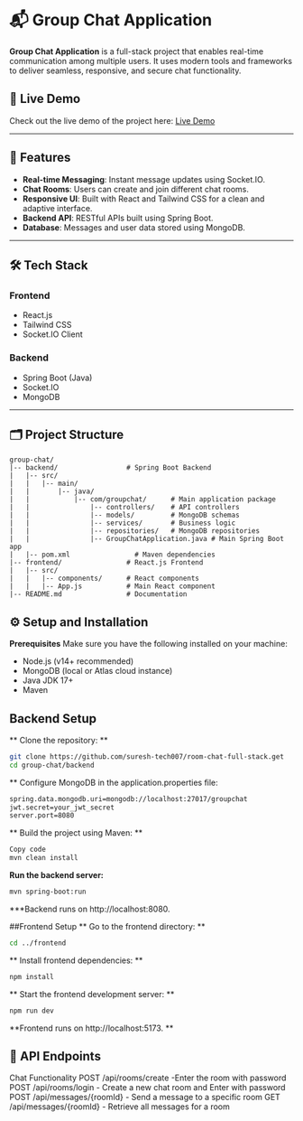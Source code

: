 # 📬 Group Chat Application

**Group Chat Application** is a full-stack project that enables real-time communication among multiple users. It uses modern tools and frameworks to deliver seamless, responsive, and secure chat functionality.

## 🚀 Live Demo
Check out the live demo of the project here: [Live Demo](https://group-chat-realtime.netlify.app/)

---

## 🚀 Features

- **Real-time Messaging**: Instant message updates using Socket.IO.  
- **Chat Rooms**: Users can create and join different chat rooms.  
- **Responsive UI**: Built with React and Tailwind CSS for a clean and adaptive interface.  
- **Backend API**: RESTful APIs built using Spring Boot.  
- **Database**: Messages and user data stored using MongoDB.  

---

## 🛠️ Tech Stack

### **Frontend**
- React.js  
- Tailwind CSS  
- Socket.IO Client  

### **Backend**
- Spring Boot (Java)  
- Socket.IO  
- MongoDB  

---

## 🗂️ Project Structure

```plaintext
group-chat/
|-- backend/                 # Spring Boot Backend
|   |-- src/
|   |   |-- main/
|   |       |-- java/
|   |           |-- com/groupchat/      # Main application package
|   |               |-- controllers/    # API controllers
|   |               |-- models/         # MongoDB schemas
|   |               |-- services/       # Business logic
|   |               |-- repositories/   # MongoDB repositories
|   |               |-- GroupChatApplication.java # Main Spring Boot app
|   |-- pom.xml                # Maven dependencies
|-- frontend/                # React.js Frontend
|   |-- src/
|   |   |-- components/      # React components
|   |   |-- App.js           # Main React component
|-- README.md                # Documentation

```

## ⚙️ Setup and Installation
**Prerequisites**
Make sure you have the following installed on your machine:

- Node.js (v14+ recommended)
- MongoDB (local or Atlas cloud instance)
- Java JDK 17+
- Maven

## Backend Setup

 ** Clone the repository:  **
```bash
git clone https://github.com/suresh-tech007/room-chat-full-stack.get
cd group-chat/backend
```
 ** Configure MongoDB in the application.properties file:
```bash
spring.data.mongodb.uri=mongodb://localhost:27017/groupchat
jwt.secret=your_jwt_secret
server.port=8080
```

** Build the project using Maven: **

```bash
Copy code
mvn clean install
```
**Run the backend server:**

```bash
mvn spring-boot:run
```
***Backend runs on http://localhost:8080.

##Frontend Setup
 ** Go to the frontend directory: **

```bash
cd ../frontend
```

** Install frontend dependencies: **

```bash
npm install

```
** Start the frontend development server: **

```bash
npm run dev
```
**Frontend runs on http://localhost:5173. **

## 🔗 API Endpoints
Chat Functionality
POST /api/rooms/create -Enter the room with password
POST /api/rooms/login - Create a new chat room and Enter with password
POST /api/messages/{roomId} - Send a message to a specific room
GET /api/messages/{roomId} - Retrieve all messages for a room



 

